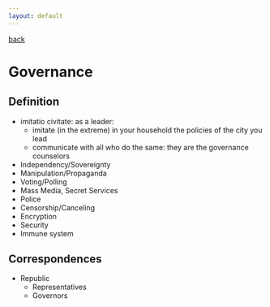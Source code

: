 ```yaml
---
layout: default
---
```

[back](./)

# Governance


## Definition


- imitatio civitate: as a leader:
  - imitate (in the extreme) in your household the policies of the city you lead
  - communicate with all who do the same: they are the governance counselors
- Independency/Sovereignty
- Manipulation/Propaganda
- Voting/Polling
- Mass Media, Secret Services
- Police
- Censorship/Canceling
- Encryption
- Security
- Immune system



## Correspondences

- Republic
  - Representatives
  - Governors